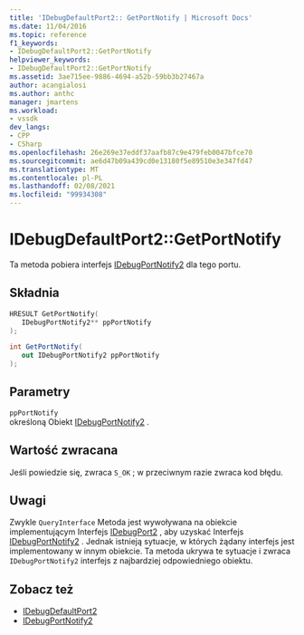 ```yaml
---
title: 'IDebugDefaultPort2:: GetPortNotify | Microsoft Docs'
ms.date: 11/04/2016
ms.topic: reference
f1_keywords:
- IDebugDefaultPort2::GetPortNotify
helpviewer_keywords:
- IDebugDefaultPort2::GetPortNotify
ms.assetid: 3ae715ee-9886-4694-a52b-59bb3b27467a
author: acangialosi
ms.author: anthc
manager: jmartens
ms.workload:
- vssdk
dev_langs:
- CPP
- CSharp
ms.openlocfilehash: 26e269e37eddf37aafb87c9e479feb0047bfce70
ms.sourcegitcommit: ae6d47b09a439cd0e13180f5e89510e3e347fd47
ms.translationtype: MT
ms.contentlocale: pl-PL
ms.lasthandoff: 02/08/2021
ms.locfileid: "99934308"
---
```

# <a name="idebugdefaultport2getportnotify"></a>IDebugDefaultPort2::GetPortNotify
Ta metoda pobiera interfejs [IDebugPortNotify2](../../../extensibility/debugger/reference/idebugportnotify2.md) dla tego portu.

## <a name="syntax"></a>Składnia

```cpp
HRESULT GetPortNotify(
   IDebugPortNotify2** ppPortNotify
);
```

```csharp
int GetPortNotify(
   out IDebugPortNotify2 ppPortNotify
);
```

## <a name="parameters"></a>Parametry
`ppPortNotify`\
określoną Obiekt [IDebugPortNotify2](../../../extensibility/debugger/reference/idebugportnotify2.md) .

## <a name="return-value"></a>Wartość zwracana
 Jeśli powiedzie się, zwraca `S_OK` ; w przeciwnym razie zwraca kod błędu.

## <a name="remarks"></a>Uwagi
 Zwykle `QueryInterface` Metoda jest wywoływana na obiekcie implementującym Interfejs [IDebugPort2](../../../extensibility/debugger/reference/idebugport2.md) , aby uzyskać Interfejs [IDebugPortNotify2](../../../extensibility/debugger/reference/idebugportnotify2.md) . Jednak istnieją sytuacje, w których żądany interfejs jest implementowany w innym obiekcie. Ta metoda ukrywa te sytuacje i zwraca `IDebugPortNotify2` interfejs z najbardziej odpowiedniego obiektu.

## <a name="see-also"></a>Zobacz też
- [IDebugDefaultPort2](../../../extensibility/debugger/reference/idebugdefaultport2.md)
- [IDebugPortNotify2](../../../extensibility/debugger/reference/idebugportnotify2.md)
